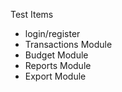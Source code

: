    Test Items
- login/register
- Transactions Module
- Budget Module
- Reports Module
- Export Module

			
